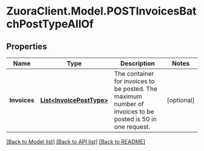 # ZuoraClient.Model.POSTInvoicesBatchPostTypeAllOf

## Properties

Name | Type | Description | Notes
------------ | ------------- | ------------- | -------------
**Invoices** | [**List&lt;InvoicePostType&gt;**](InvoicePostType.md) | The container for invoices to be posted. The maximum number of invoices to be posted is 50 in one request.  | [optional] 

[[Back to Model list]](../README.md#documentation-for-models) [[Back to API list]](../README.md#documentation-for-api-endpoints) [[Back to README]](../README.md)

